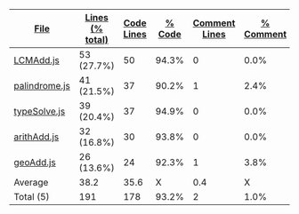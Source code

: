 
|[File](https://github.com/Agentx1943/APCSp-CreationProject/tree/main/Statistics%2Fjavascript%2FNameAscending.md%2F)|[Lines (% total)](https://github.com/Agentx1943/APCSp-CreationProject/tree/main/Statistics%2Fjavascript%2FLinesAscending.md%2F)|[Code Lines](https://github.com/Agentx1943/APCSp-CreationProject/tree/main/Statistics%2Fjavascript%2FCodeDescending.md%2F)|[% Code](https://github.com/Agentx1943/APCSp-CreationProject/tree/main/Statistics%2Fjavascript%2FProportionCodeDescending.md%2F)|[Comment Lines](https://github.com/Agentx1943/APCSp-CreationProject/tree/main/Statistics%2Fjavascript%2FCommentsDescending.md%2F)|[% Comment](https://github.com/Agentx1943/APCSp-CreationProject/tree/main/Statistics%2Fjavascript%2FProportionCommentsDescending.md%2F)|[Blank Lines](https://github.com/Agentx1943/APCSp-CreationProject/tree/main/Statistics%2Fjavascript%2FBlanksDescending.md%2F)|[% Blank](https://github.com/Agentx1943/APCSp-CreationProject/tree/main/Statistics%2Fjavascript%2FProportionBlanksDescending.md%2F)|
| --- | --- | --- | --- | --- | --- | --- | --- |
|[LCMAdd.js](https://github.com/Agentx1943/APCSp-CreationProject/tree/main/src%2FLCMAdd.js)|53 (27.7%)|50|94.3%|0|0.0%|3|5.7%|
|[palindrome.js](https://github.com/Agentx1943/APCSp-CreationProject/tree/main/src%2Fpalindrome.js)|41 (21.5%)|37|90.2%|1|2.4%|3|7.3%|
|[typeSolve.js](https://github.com/Agentx1943/APCSp-CreationProject/tree/main/src%2FtypeSolve.js)|39 (20.4%)|37|94.9%|0|0.0%|2|5.1%|
|[arithAdd.js](https://github.com/Agentx1943/APCSp-CreationProject/tree/main/src%2FarithAdd.js)|32 (16.8%)|30|93.8%|0|0.0%|2|6.3%|
|[geoAdd.js](https://github.com/Agentx1943/APCSp-CreationProject/tree/main/src%2FgeoAdd.js)|26 (13.6%)|24|92.3%|1|3.8%|1|3.8%|
|Average |38.2|35.6|X|0.4|X|2.2|X|
|Total (5)|191|178|93.2%|2| 1.0%|11|5.8%|